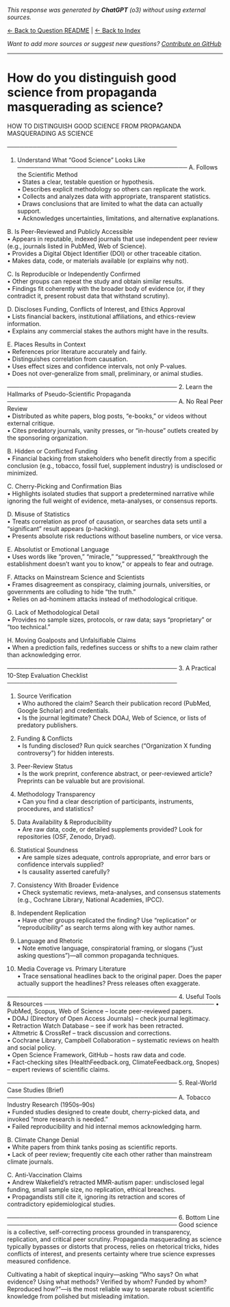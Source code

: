<!-- 
Generated by: chatgpt
Model: o3
Prompt type: default
Generated at: 2025-06-10T21:56:10.239618
-->

*This response was generated by **ChatGPT** (o3) without using external sources.*

[← Back to Question README](README.md) | [← Back to Index](../README.md)

*Want to add more sources or suggest new questions? [Contribute on GitHub](https://github.com/justinwest/SuggestedSources)*

---

# How do you distinguish good science from propaganda masquerading as science?

HOW TO DISTINGUISH GOOD SCIENCE FROM PROPAGANDA MASQUERADING AS SCIENCE

────────────────────────────────────────
1. Understand What “Good Science” Looks Like
────────────────────────────────────────
A. Follows the Scientific Method  
   • States a clear, testable question or hypothesis.  
   • Describes explicit methodology so others can replicate the work.  
   • Collects and analyzes data with appropriate, transparent statistics.  
   • Draws conclusions that are limited to what the data can actually support.  
   • Acknowledges uncertainties, limitations, and alternative explanations.

B. Is Peer-Reviewed and Publicly Accessible  
   • Appears in reputable, indexed journals that use independent peer review (e.g., journals listed in PubMed, Web of Science).  
   • Provides a Digital Object Identifier (DOI) or other traceable citation.  
   • Makes data, code, or materials available (or explains why not).

C. Is Reproducible or Independently Confirmed  
   • Other groups can repeat the study and obtain similar results.  
   • Findings fit coherently with the broader body of evidence (or, if they contradict it, present robust data that withstand scrutiny).

D. Discloses Funding, Conflicts of Interest, and Ethics Approval  
   • Lists financial backers, institutional affiliations, and ethics-review information.  
   • Explains any commercial stakes the authors might have in the results.

E. Places Results in Context  
   • References prior literature accurately and fairly.  
   • Distinguishes correlation from causation.  
   • Uses effect sizes and confidence intervals, not only P-values.  
   • Does not over-generalize from small, preliminary, or animal studies.

────────────────────────────────────────
2. Learn the Hallmarks of Pseudo-Scientific Propaganda
────────────────────────────────────────
A. No Real Peer Review  
   • Distributed as white papers, blog posts, “e-books,” or videos without external critique.  
   • Cites predatory journals, vanity presses, or “in-house” outlets created by the sponsoring organization.

B. Hidden or Conflicted Funding  
   • Financial backing from stakeholders who benefit directly from a specific conclusion (e.g., tobacco, fossil fuel, supplement industry) is undisclosed or minimized.

C. Cherry-Picking and Confirmation Bias  
   • Highlights isolated studies that support a predetermined narrative while ignoring the full weight of evidence, meta-analyses, or consensus reports.

D. Misuse of Statistics  
   • Treats correlation as proof of causation, or searches data sets until a “significant” result appears (p-hacking).  
   • Presents absolute risk reductions without baseline numbers, or vice versa.

E. Absolutist or Emotional Language  
   • Uses words like “proven,” “miracle,” “suppressed,” “breakthrough the establishment doesn’t want you to know,” or appeals to fear and outrage.

F. Attacks on Mainstream Science and Scientists  
   • Frames disagreement as conspiracy, claiming journals, universities, or governments are colluding to hide “the truth.”  
   • Relies on ad-hominem attacks instead of methodological critique.

G. Lack of Methodological Detail  
   • Provides no sample sizes, protocols, or raw data; says “proprietary” or “too technical.”

H. Moving Goalposts and Unfalsifiable Claims  
   • When a prediction fails, redefines success or shifts to a new claim rather than acknowledging error.

────────────────────────────────────────
3. A Practical 10-Step Evaluation Checklist
────────────────────────────────────────
1. Source Verification  
   • Who authored the claim? Search their publication record (PubMed, Google Scholar) and credentials.  
   • Is the journal legitimate? Check DOAJ, Web of Science, or lists of predatory publishers.

2. Funding & Conflicts  
   • Is funding disclosed? Run quick searches (“Organization X funding controversy”) for hidden interests.

3. Peer-Review Status  
   • Is the work preprint, conference abstract, or peer-reviewed article? Preprints can be valuable but are provisional.

4. Methodology Transparency  
   • Can you find a clear description of participants, instruments, procedures, and statistics?

5. Data Availability & Reproducibility  
   • Are raw data, code, or detailed supplements provided? Look for repositories (OSF, Zenodo, Dryad).

6. Statistical Soundness  
   • Are sample sizes adequate, controls appropriate, and error bars or confidence intervals supplied?   
   • Is causality asserted carefully?

7. Consistency With Broader Evidence  
   • Check systematic reviews, meta-analyses, and consensus statements (e.g., Cochrane Library, National Academies, IPCC).

8. Independent Replication  
   • Have other groups replicated the finding? Use “replication” or “reproducibility” as search terms along with key author names.

9. Language and Rhetoric  
   • Note emotive language, conspiratorial framing, or slogans (“just asking questions”)—all common propaganda techniques.

10. Media Coverage vs. Primary Literature  
   • Trace sensational headlines back to the original paper. Does the paper actually support the headlines? Press releases often exaggerate.

────────────────────────────────────────
4. Useful Tools & Resources
────────────────────────────────────────
• PubMed, Scopus, Web of Science – locate peer-reviewed papers.  
• DOAJ (Directory of Open Access Journals) – check journal legitimacy.  
• Retraction Watch Database – see if work has been retracted.  
• Altmetric & CrossRef – track discussion and corrections.  
• Cochrane Library, Campbell Collaboration – systematic reviews on health and social policy.  
• Open Science Framework, GitHub – hosts raw data and code.  
• Fact-checking sites (HealthFeedback.org, ClimateFeedback.org, Snopes) – expert reviews of scientific claims.

────────────────────────────────────────
5. Real-World Case Studies (Brief)
────────────────────────────────────────
A. Tobacco Industry Research (1950s–90s)  
   • Funded studies designed to create doubt, cherry-picked data, and invoked “more research is needed.”  
   • Failed reproducibility and hid internal memos acknowledging harm.

B. Climate Change Denial  
   • White papers from think tanks posing as scientific reports.  
   • Lack of peer review; frequently cite each other rather than mainstream climate journals.

C. Anti-Vaccination Claims  
   • Andrew Wakefield’s retracted MMR-autism paper: undisclosed legal funding, small sample size, no replication, ethical breaches.  
   • Propagandists still cite it, ignoring its retraction and scores of contradictory epidemiological studies.

────────────────────────────────────────
6. Bottom Line
────────────────────────────────────────
Good science is a collective, self-correcting process grounded in transparency, replication, and critical peer scrutiny. Propaganda masquerading as science typically bypasses or distorts that process, relies on rhetorical tricks, hides conflicts of interest, and presents certainty where true science expresses measured confidence.

Cultivating a habit of skeptical inquiry—asking “Who says? On what evidence? Using what methods? Verified by whom? Funded by whom? Reproduced how?”—is the most reliable way to separate robust scientific knowledge from polished but misleading imitation.